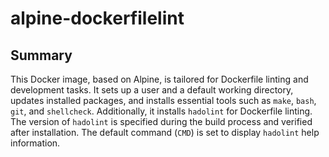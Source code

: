 # alpine-dockerfilelint

## Summary

This Docker image, based on Alpine, is tailored for Dockerfile linting and development tasks. It sets up a user and a default working directory, updates installed packages, and installs essential tools such as `make`, `bash`, `git`, and `shellcheck`. Additionally, it installs `hadolint` for Dockerfile linting. The version of `hadolint` is specified during the build process and verified after installation. The default command (`CMD`) is set to display `hadolint` help information.
